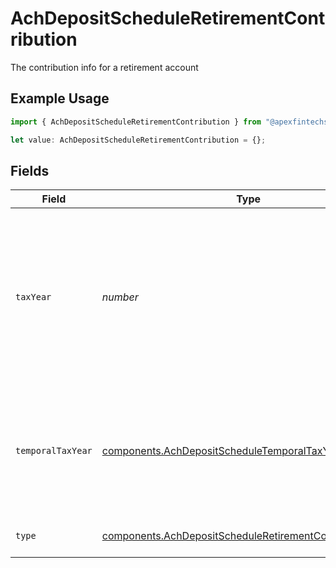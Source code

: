 # AchDepositScheduleRetirementContribution

The contribution info for a retirement account

## Example Usage

```typescript
import { AchDepositScheduleRetirementContribution } from "@apexfintechsolutions/ascend-sdk/models/components";

let value: AchDepositScheduleRetirementContribution = {};
```

## Fields

| Field                                                                                                                                             | Type                                                                                                                                              | Required                                                                                                                                          | Description                                                                                                                                       | Example                                                                                                                                           |
| ------------------------------------------------------------------------------------------------------------------------------------------------- | ------------------------------------------------------------------------------------------------------------------------------------------------- | ------------------------------------------------------------------------------------------------------------------------------------------------- | ------------------------------------------------------------------------------------------------------------------------------------------------- | ------------------------------------------------------------------------------------------------------------------------------------------------- |
| `taxYear`                                                                                                                                         | *number*                                                                                                                                          | :heavy_minus_sign:                                                                                                                                | An explicit tax year value. The current year is always valid; and the prior year is valid only before the tax deadline. Must be in "YYYY" format. | 2024                                                                                                                                              |
| `temporalTaxYear`                                                                                                                                 | [components.AchDepositScheduleTemporalTaxYear](../../models/components/achdepositscheduletemporaltaxyear.md)                                      | :heavy_minus_sign:                                                                                                                                | A temporal tax year value. This will always evaluate to a year based on the date the transfer was initiated.                                      | CURRENT_CALENDAR_YEAR                                                                                                                             |
| `type`                                                                                                                                            | [components.AchDepositScheduleRetirementContributionType](../../models/components/achdepositscheduleretirementcontributiontype.md)                | :heavy_minus_sign:                                                                                                                                | The type of retirement contribution.                                                                                                              | REGULAR                                                                                                                                           |